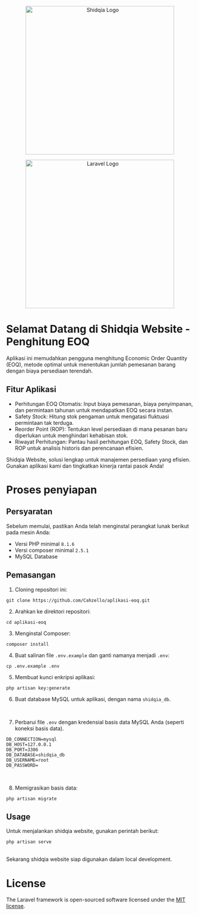 <p align="center"><a href="https://laravel.com" target="_blank"><img src="" width="400" alt="Shidqia Logo"></a></p>
<p align="center"><a href="https://laravel.com" target="_blank"><img src="https://raw.githubusercontent.com/laravel/art/master/logo-lockup/5%20SVG/2%20CMYK/1%20Full%20Color/laravel-logolockup-cmyk-red.svg" width="400" alt="Laravel Logo"></a></p>


# Selamat Datang di Shidqia Website - Penghitung EOQ

Aplikasi ini memudahkan pengguna menghitung Economic Order Quantity (EOQ), metode optimal untuk menentukan jumlah pemesanan barang dengan biaya persediaan terendah.

## Fitur Aplikasi
- Perhitungan EOQ Otomatis: Input biaya pemesanan, biaya penyimpanan, dan permintaan tahunan untuk mendapatkan EOQ secara instan.
- Safety Stock: Hitung stok pengaman untuk mengatasi fluktuasi permintaan tak terduga.
- Reorder Point (ROP): Tentukan level persediaan di mana pesanan baru diperlukan untuk menghindari kehabisan stok.
- Riwayat Perhitungan: Pantau hasil perhitungan EOQ, Safety Stock, dan ROP untuk analisis historis dan perencanaan efisien.

Shidqia Website, solusi lengkap untuk manajemen persediaan yang efisien. Gunakan aplikasi kami dan tingkatkan kinerja rantai pasok Anda!


# Proses penyiapan

## Persyaratan

Sebelum memulai, pastikan Anda telah menginstal perangkat lunak berikut pada mesin Anda:

- Versi PHP minimal `8.1.6`
- Versi composer minimal `2.5.1`
- MySQL Database

## Pemasangan

1. Cloning repositori ini:
```
git clone https://github.com/Cahzello/aplikasi-eoq.git
```

2. Arahkan ke direktori repositori:
```
cd aplikasi-eoq
```

3. Menginstal Composer:
```
composer install
```

4. Buat salinan file `.env.example` dan ganti namanya menjadi `.env`:

```
cp .env.example .env
```
5. Membuat kunci enkripsi aplikasi:

```
php artisan key:generate
```

6. Buat database MySQL untuk aplikasi, dengan nama `shidqia_db`.

<br>

7. Perbarui file `.env` dengan kredensial basis data MySQL Anda (seperti koneksi basis data).
```
DB_CONNECTION=mysql
DB_HOST=127.0.0.1
DB_PORT=3306
DB_DATABASE=shidqia_db
DB_USERNAME=root
DB_PASSWORD=
```

<br>

8. Memigrasikan basis data:

```
php artisan migrate
```


## Usage

Untuk menjalankan shidqia website, gunakan perintah berikut:

```
php artisan serve
```

<br>
Sekarang shidqia website siap digunakan dalam local development.


# License

The Laravel framework is open-sourced software licensed under the [MIT license](https://opensource.org/licenses/MIT).
